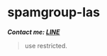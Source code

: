# spamgroup-las
***Contact me: [LINE](https://line.me/ti/p/~herrscher_of_void)***
> use restricted. 